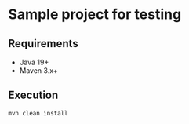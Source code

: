 # Sample project for testing

## Requirements
- Java 19+
- Maven 3.x+

## Execution
``mvn clean install``


